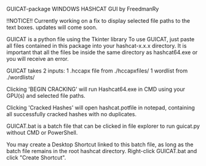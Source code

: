 GUICAT-package
WINDOWS HASHCAT GUI
by FreedmanRy

!!NOTICE!!
Currently working on a fix to display selected file paths to the text boxes. updates will come soon.

GUICAT is a python file using the Tkinter library
To use GUICAT, just paste all files contained in this package into your hashcat-x.x.x directory. It is important that all the files be inside the same directory as hashcat64.exe or you will receive an error.

GUICAT takes 2 inputs:
  1 .hccapx file from ./hccapxfiles/
  1 wordlist from ./wordlists/

Clicking 'BEGIN CRACKING' will run Hashcat64.exe in CMD using your GPU(s) and selected file paths.

Clicking 'Cracked Hashes' will open hashcat.potfile in notepad, containing all successfully cracked hashes
  with no duplicates.

GUICAT.bat is a batch file that can be clicked in file explorer to run guicat.py without CMD or PowerShell.

You may create a Desktop Shortcut linked to this batch file, as long as the batch file remains in the
root hashcat directory. Right-click GUICAT.bat and click "Create Shortcut".